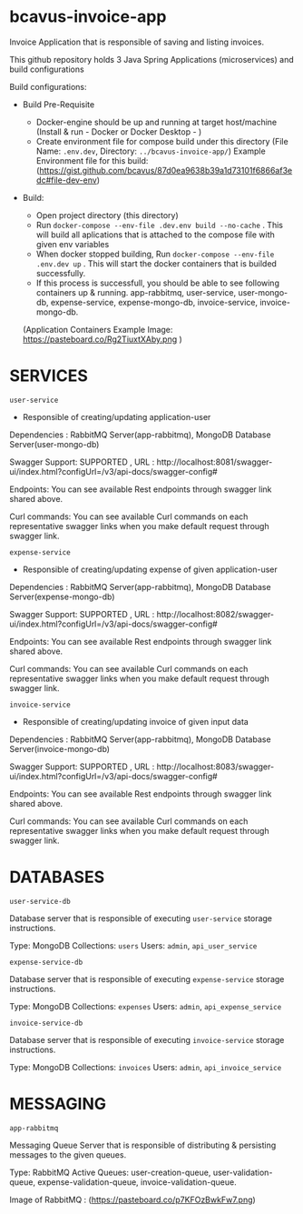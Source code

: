 # bcavus-invoice-app
Invoice Application that is responsible of saving and listing invoices.

This github repository holds 3 Java Spring Applications (microservices) and build configurations


Build configurations:

   - Build Pre-Requisite
     * Docker-engine should be up and running at target host/machine (Install & run - Docker or Docker Desktop - )
     * Create environment file for compose build under this directory (File Name: `.env.dev`, Directory: `../bcavus-invoice-app/`)
          Example Environment file for this build: (https://gist.github.com/bcavus/87d0ea9638b39a1d73101f6866af3edc#file-dev-env)

   - Build:
     *	Open project directory (this directory)
     *  Run `docker-compose --env-file .dev.env build --no-cache` . This will build all aplications that is attached to the compose file with given env variables
     *  When docker stopped building, Run `docker-compose --env-file .env.dev up` . This will start the docker containers that is builded successfully.
     *  If this process is successfull, you should be able to see following containers up & running.
	app-rabbitmq,
	user-service,
	user-mongo-db,
        expense-service,
	expense-mongo-db,
        invoice-service,
	invoice-mongo-db.
	    
      (Application Containers Example Image: https://pasteboard.co/Rg2TiuxtXAby.png )	
    

#	SERVICES

	user-service

* Responsible of creating/updating application-user

Dependencies : RabbitMQ Server(app-rabbitmq), MongoDB Database Server(user-mongo-db)

Swagger Support: SUPPORTED , URL : http://localhost:8081/swagger-ui/index.html?configUrl=/v3/api-docs/swagger-config#

Endpoints: You can see available Rest endpoints through swagger link shared above.

Curl commands: You can see available Curl commands on each representative swagger links when you make default request through swagger link.


	expense-service

* Responsible of creating/updating expense of given application-user

Dependencies : RabbitMQ Server(app-rabbitmq), MongoDB Database Server(expense-mongo-db) 

Swagger Support: SUPPORTED , URL : http://localhost:8082/swagger-ui/index.html?configUrl=/v3/api-docs/swagger-config#

Endpoints: You can see available Rest endpoints through swagger link shared above.

Curl commands: You can see available Curl commands on each representative swagger links when you make default request through swagger link.


	invoice-service
  
* Responsible of creating/updating invoice of given input data

Dependencies : RabbitMQ Server(app-rabbitmq), MongoDB Database Server(invoice-mongo-db) 

Swagger Support: SUPPORTED , URL : http://localhost:8083/swagger-ui/index.html?configUrl=/v3/api-docs/swagger-config#

Endpoints: You can see available Rest endpoints through swagger link shared above.

Curl commands: You can see available Curl commands on each representative swagger links when you make default request through swagger link.

#     DATABASES

	user-service-db
	
Database server that is responsible of executing `user-service` storage instructions.

Type: MongoDB
Collections: `users`
Users: `admin`, `api_user_service`

	expense-service-db
	
Database server that is responsible of executing `expense-service` storage instructions.

Type: MongoDB
Collections: `expenses`
Users: `admin`, `api_expense_service`

	invoice-service-db

Database server that is responsible of executing `invoice-service` storage instructions.

Type: MongoDB
Collections: `invoices`
Users: `admin`, `api_invoice_service`

# 	MESSAGING

	app-rabbitmq
Messaging Queue Server that is responsible of distributing & persisting messages to the given queues.

Type: RabbitMQ
Active Queues: user-creation-queue, user-validation-queue, expense-validation-queue, invoice-validation-queue.

Image of RabbitMQ : (https://pasteboard.co/p7KFOzBwkFw7.png)
